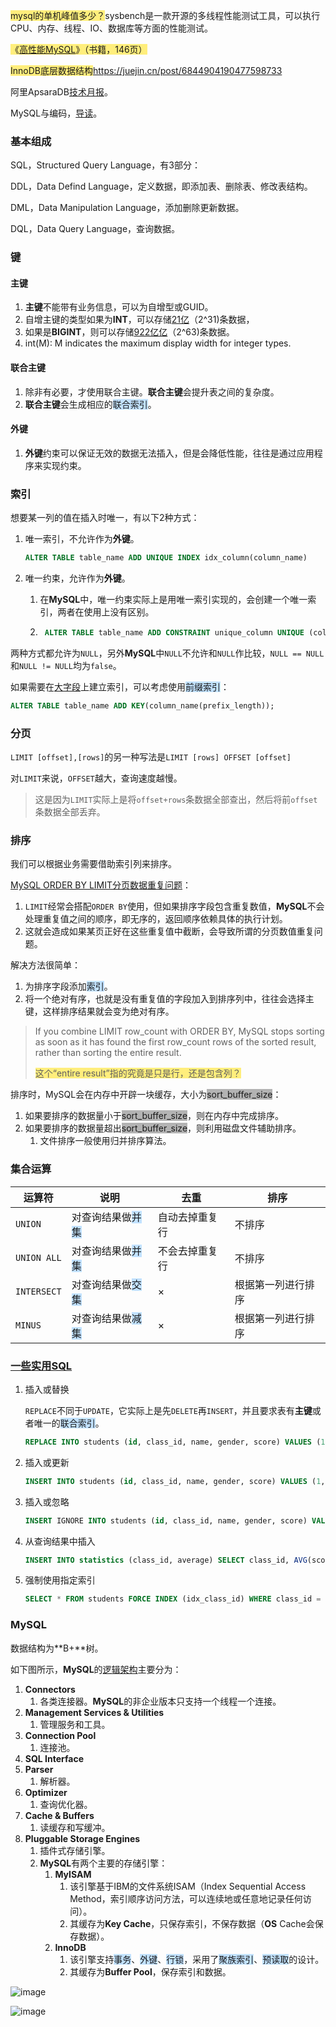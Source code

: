 <span style=background:#ffee7c>mysql的单机峰值多少？</span>sysbench是一款开源的多线程性能测试工具，可以执行CPU、内存、线程、IO、数据库等方面的性能测试。

<span style=background:#ffee7c>《[高性能MySQL](https://read.douban.com/reader/ebook/35648568/)》（书籍，146页）</span>

<span style=background:#ffee7c>InnoDB底层数据结构</span>https://juejin.cn/post/6844904190477598733

阿里ApsaraDB[技术月报](http://mysql.taobao.org/monthly/)。

MySQL与编码，[导读](https://blog.hufeifei.cn/2018/05/26/DB/MySQL%E6%80%A7%E8%83%BD%E4%BC%98%E5%8C%96%5B%E5%AE%9E%E8%B7%B5%E7%AF%87%5D-%E5%A4%8D%E5%90%88%E7%B4%A2%E5%BC%95%E5%AE%9E%E4%BE%8B/#where-c1-x-and-c2-x-and-c4-gt-x-and-c3-x)。



### 基本组成

SQL，Structured Query Language，有3部分：

DDL，Data Defind Language，定义数据，即添加表、删除表、修改表结构。

DML，Data Manipulation Language，添加删除更新数据。

DQL，Data Query Language，查询数据。



### 键

#### 主键

1. **主键**不能带有业务信息，可以为自增型或GUID。
2. 自增主键的类型如果为**INT**，可以存储<u>21亿</u>（2^31)条数据，
3. 如果是**BIGINT**，则可以存储<u>922亿亿</u>（2^63)条数据。
4. int(M): M indicates the maximum display width for integer types.

#### 联合主键

1. 除非有必要，才使用联合主键。**联合主键**会提升表之间的复杂度。
2. **联合主键**会生成相应的<span style=background:#c2e2ff>联合索引</span>。

#### 外键

1. **外键**约束可以保证无效的数据无法插入，但是会降低性能，往往是通过应用程序来实现约束。



### 索引

想要某一列的值在插入时唯一，有以下2种方式：

1. 唯一索引，不允许作为**外键**。

   ```sql
   ALTER TABLE table_name ADD UNIQUE INDEX idx_column(column_name)
   ```

2. 唯一约束，允许作为**外键**。

   1. 在**MySQL**中，唯一约束实际上是用唯一索引实现的，会创建一个唯一索引，两者在使用上没有区别。
   
   2. ```sql
       ALTER TABLE table_name ADD CONSTRAINT unique_column UNIQUE (column_name)
       ```

两种方式都允许为`NULL`，另外**MySQL**中`NULL`不允许和`NULL`作比较，`NULL == NULL`和`NULL != NULL`均为`false`。

如果需要在<u>大字段</u>上建立索引，可以考虑使用<span style=background:#c2e2ff>前缀索引</span>：

```sql
ALTER TABLE table_name ADD KEY(column_name(prefix_length));
```



### 分页

`LIMIT [offset],[rows]`的另一种写法是`LIMIT [rows] OFFSET [offset]`

对`LIMIT`来说，`OFFSET`越大，查询速度越慢。

> 这是因为`LIMIT`实际上是将`offset+rows`条数据全部查出，然后将前`offset`条数据全部丢弃。



### 排序

我们可以根据业务需要借助索引列来排序。

[MySQL ORDER BY LIMIT分页数据重复问题](https://www.jianshu.com/p/544c319fd838)：

1. `LIMIT`经常会搭配`ORDER BY`使用，但如果排序字段包含重复数值，**MySQL**不会处理重复值之间的顺序，即无序的，返回顺序依赖具体的执行计划。
2. 这就会造成如果某页正好在这些重复值中截断，会导致所谓的分页数值重复问题。

解决方法很简单：

1. 为排序字段添加<span style=background:#c2e2ff>索引</span>。
2. 将一个绝对有序，也就是没有重复值的字段加入到排序列中，往往会选择主键，这样排序结果就会变为绝对有序。

> If you combine LIMIT row_count with ORDER BY, MySQL stops sorting as soon as it has found the first row_count rows of the sorted result, rather than sorting the entire result. 
>
> <span style=background:#ffee7c>这个“entire result”指的究竟是只是行，还是包含列？</span>

排序时，MySQL会在内存中开辟一块缓存，大小为<span style=background:#b3b3b3>sort_buffer_size</span>：

1. 如果要排序的数据量小于<span style=background:#b3b3b3>sort_buffer_size</span>，则在内存中完成排序。
2. 如果要排序的数据量超出<span style=background:#b3b3b3>sort_buffer_size</span>，则利用磁盘文件辅助排序。
   1. 文件排序一般使用归并排序算法。



### 集合运算

| 运算符      | 说明                                                   | 去重           | 排序               |
| ----------- | ------------------------------------------------------ | -------------- | ------------------ |
| `UNION`     | 对查询结果做<span style=background:#c2e2ff>并集</span> | 自动去掉重复行 | 不排序             |
| `UNION ALL` | 对查询结果做<span style=background:#c2e2ff>并集</span> | 不会去掉重复行 | 不排序             |
| `INTERSECT` | 对查询结果做<span style=background:#c2e2ff>交集</span> | ×              | 根据第一列进行排序 |
| `MINUS`     | 对查询结果做<span style=background:#c2e2ff>减集</span> | ×              | 根据第一列进行排序 |



### [一些实用SQL](https://www.liaoxuefeng.com/wiki/1177760294764384/1246617682185952)

1. 插入或替换

   `REPLACE`不同于`UPDATE`，它实际上是先`DELETE`再`INSERT`，并且要求表有**主键**或者唯一的<span style=background:#c2e2ff>联合索引</span>。

   ```sql
   REPLACE INTO students (id, class_id, name, gender, score) VALUES (1, 1, '小明', 'F', 99);
   ```

2. 插入或更新

   ```sql
   INSERT INTO students (id, class_id, name, gender, score) VALUES (1, 1, '小明', 'F', 99) ON DUPLICATE KEY UPDATE name='小明', gender='F', score=99;
   ```

3. 插入或忽略

   ```sql
   INSERT IGNORE INTO students (id, class_id, name, gender, score) VALUES (1, 1, '小明', 'F', 99);
   ```

4. 从查询结果中插入

   ```sql
   INSERT INTO statistics (class_id, average) SELECT class_id, AVG(score) FROM students GROUP BY class_id;
   ```

5. 强制使用指定索引

   ```sql
   SELECT * FROM students FORCE INDEX (idx_class_id) WHERE class_id = 1 ORDER BY id DESC;
   ```



### MySQL

数据结构为**B+**树。

如下图所示，**MySQL**的[逻辑架构](https://blog.csdn.net/hguisu/article/details/7106342)主要分为：

1. **Connectors**
   1. 各类连接器。**MySQL**的非企业版本只支持一个线程一个连接。
2. **Management Services & Utilities**
   1. 管理服务和工具。
3. **Connection Pool**
   1. 连接池。
4. **SQL Interface**
5. **Parser**
   1. 解析器。
6. **Optimizer**
   1. 查询优化器。
7. **Cache & Buffers**
   1. 读缓存和写缓冲。
8. **Pluggable Storage Engines**
   1. 插件式存储引擎。
   2. **MySQL**有两个主要的存储引擎：
      1. **MyISAM**
         1. 该引擎基于IBM的文件系统ISAM（Index Sequential Access Method，索引顺序访问方法，可以连续地或任意地记录任何访问）。
         2. 其缓存为**Key Cache**，只保存索引，不保存数据（**OS** Cache会保存数据）。
      2. **InnoDB**
         1. 该引擎支持<span style=background:#c2e2ff>事务</span>、<span style=background:#c2e2ff>外键</span>、<span style=background:#c2e2ff>行锁</span>，采用了<span style=background:#c2e2ff>聚族索引</span>、<span style=background:#c2e2ff>预读取</span>的设计。
         2. 其缓存为**Buffer Pool**，保存索引和数据。

![image](E:\markdown\images\7\mysql-framework-english.png)

![image](E:\markdown\images\7\mysql-framework-chinese.png)



